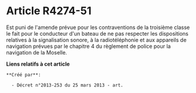 # Article R4274-51

Est puni de l'amende prévue pour les contraventions de la troisième classe le fait pour le conducteur d'un bateau de ne pas
respecter les dispositions relatives à la signalisation sonore, à la radiotéléphonie et aux appareils de navigation prévues
par le chapitre 4 du règlement de police pour la navigation de la Moselle.

**Liens relatifs à cet article**

	**Créé par**:

	  - Décret n°2013-253 du 25 mars 2013 - art.
